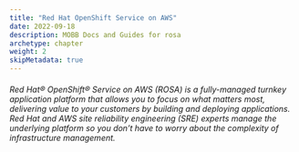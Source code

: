 ```yaml
---
title: "Red Hat OpenShift Service on AWS"
date: 2022-09-18
description: MOBB Docs and Guides for rosa
archetype: chapter
weight: 2
skipMetadata: true
---
```



###### Red Hat® OpenShift® Service on AWS (ROSA) is a fully-managed turnkey application platform that allows you to focus on what matters most, delivering value to your customers by building and deploying applications. Red Hat and AWS site reliability engineering (SRE) experts manage the underlying platform so you don’t have to worry about the complexity of infrastructure management.